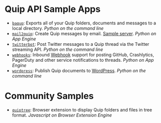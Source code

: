 Quip API Sample Apps
========

* [`baqup`](baqup): Exports all of your Quip folders, documents and messages to a local directory. _Python on the command line_
* [`mail2quip`](mail2quip): Create Quip messages by email. [Sample server](http://mail2quip.appspot.com/). _Python on App Engine_
* [`twitterbot`](twitterbot): Post Twitter messages to a Quip thread via the Twitter streaming API. _Python on the command line_
* [`webhooks`](webhooks): Inbound [Webhook](http://en.wikipedia.org/wiki/Webhook) support for posting GitHub, Crashlytics, PagerDuty and other service notifications to threads. _Python on App Engine_
* [`wordpress`](wordpress): Publish Quip documents to [WordPress](http://wordpress.org/). _Python on the command line_

# Community Samples

* [`quiptree`](https://github.com/kwent/quiptree): Browser extension to display Quip folders and files in tree format. _Javascript on Browser Extension Engine_
